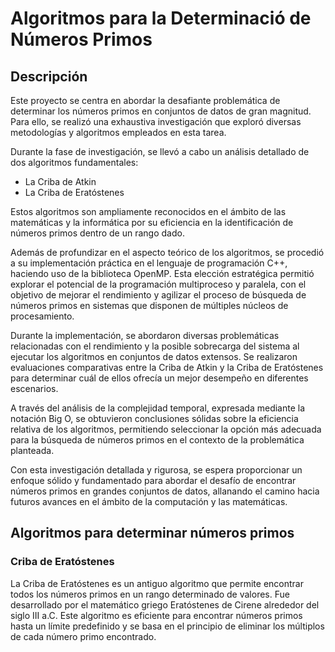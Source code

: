# Algoritmos para la Determinació de Números Primos

## Descripción

Este proyecto se centra en abordar la desafiante problemática de determinar los números primos en conjuntos de datos de gran magnitud. Para ello, se realizó una exhaustiva
investigación que exploró diversas metodologías y algoritmos empleados en esta tarea.

Durante la fase de investigación, se llevó a cabo un análisis detallado de dos algoritmos fundamentales:

- La Criba de Atkin
- La Criba de Eratóstenes

Estos algoritmos son ampliamente reconocidos en el ámbito de las matemáticas y la informática por su eficiencia en la identificación de números primos dentro de un rango
dado.

Además de profundizar en el aspecto teórico de los algoritmos, se procedió a su implementación práctica en el lenguaje de programación C++, haciendo uso de la biblioteca
OpenMP. Esta elección estratégica permitió explorar el potencial de la programación multiproceso y paralela, con el objetivo de mejorar el rendimiento y agilizar el
proceso de búsqueda de números primos en sistemas que disponen de múltiples núcleos de procesamiento.

Durante la implementación, se abordaron diversas problemáticas relacionadas con el rendimiento y la posible sobrecarga del sistema al ejecutar los algoritmos en conjuntos
de datos extensos. Se realizaron evaluaciones comparativas entre la Criba de Atkin y la Criba de Eratóstenes para determinar cuál de ellos ofrecía un mejor desempeño en
diferentes escenarios.

A través del análisis de la complejidad temporal, expresada mediante la notación Big O, se obtuvieron conclusiones sólidas sobre la eficiencia relativa de los algoritmos,
permitiendo seleccionar la opción más adecuada para la búsqueda de números primos en el contexto de la problemática planteada.

Con esta investigación detallada y rigurosa, se espera proporcionar un enfoque sólido y fundamentado para abordar el desafío de encontrar números primos en grandes
conjuntos de datos, allanando el camino hacia futuros avances en el ámbito de la computación y las matemáticas.

## Algoritmos para determinar números primos

### Criba de Eratóstenes

La Criba de Eratóstenes es un antiguo algoritmo que permite encontrar todos los números primos en un rango determinado de valores.
Fue desarrollado por el matemático griego Eratóstenes de Cirene alrededor del siglo III a.C. Este algoritmo es eficiente para
encontrar números primos hasta un límite predefinido y se basa en el principio de eliminar los múltiplos de cada número primo
encontrado.
